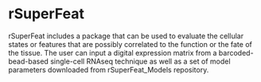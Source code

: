 # rSuperFeat

rSuperFeat includes a package that can be used to evaluate the cellular states or features that are possibly correlated to the function or the fate of the tissue. The user can input a digital expression matrix from a barcoded-bead-based single-cell RNAseq technique as well as a set of model parameters downloaded from rSuperFeat_Models repository.
